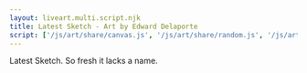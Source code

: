 ```yaml
---
layout: liveart.multi.script.njk
title: Latest Sketch - Art by Edward Delaporte
script: ['/js/art/share/canvas.js', '/js/art/share/random.js', '/js/art/share/starfield.js', '/js/art/share/canvas.js', '/js/art/latest.js']
---
```


Latest Sketch. So fresh it lacks a name.